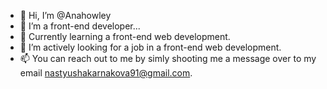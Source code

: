 - 👋 Hi, I’m @Anahowley
- 👀 I’m a front-end developer...
- 🌱 Currently learning a front-end web development. 
- 💞️ I’m actively looking for a job in a front-end web development.
- 📫 You can reach out to me by simly shooting me a message over to my email nastyushakarnakova91@gmail.com.

<!---
Anahowley/Anahowley is a ✨ special ✨ repository because its `README.md` (this file) appears on your GitHub profile.
You can click the Preview link to take a look at your changes.
--->
